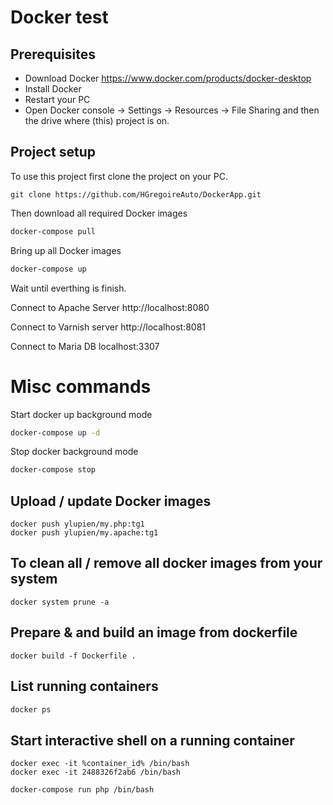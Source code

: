 # Docker test

## Prerequisites
+ Download Docker https://www.docker.com/products/docker-desktop
+ Install Docker
+ Restart your PC
+ Open Docker console -> Settings -> Resources -> File Sharing and then the drive where (this) project is on.

## Project setup

To use this project first clone the project on your PC.

```
git clone https://github.com/HGregoireAuto/DockerApp.git
```

Then download all required Docker images

```bash
docker-compose pull
```

Bring up all Docker images

```bash
docker-compose up
```

Wait until everthing is finish. 

Connect to Apache Server 
http://localhost:8080  


Connect to Varnish server
http://localhost:8081  


Connect to Maria DB
localhost:3307


# Misc commands

Start docker up background mode

```bash
docker-compose up -d
```

Stop docker background mode

```bash
docker-compose stop
```


## Upload / update Docker images
```
docker push ylupien/my.php:tg1
docker push ylupien/my.apache:tg1
```

## To clean all / remove all docker images from your system
```
docker system prune -a
```

## Prepare & and build an image from dockerfile
```
docker build -f Dockerfile .
```

## List running containers
```bash
docker ps
```

## Start interactive shell on a running container
```
docker exec -it %container_id% /bin/bash
docker exec -it 2488326f2ab6 /bin/bash

docker-compose run php /bin/bash
```
